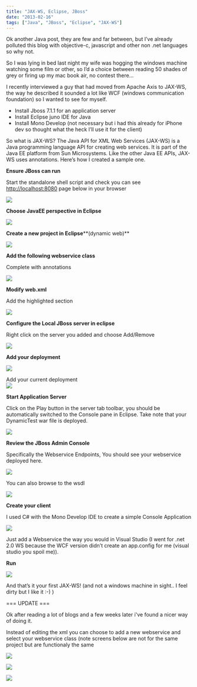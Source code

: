 ```yaml
---
title: "JAX-WS, Eclipse, JBoss"
date: "2013-02-16"
tags: ["Java", "JBoss", "Eclipse", "JAX-WS"]
---
```


Ok another Java post, they are few and far between, but I’ve already polluted this blog with objective-c, javascript and other non .net languages so why not.

So I was lying in bed last night my wife was hogging the windows machine watching some film or other, so I’d a choice between reading 50 shades of grey or firing up my mac book air, no contest there…

I recently interviewed a guy that had moved from Apache Axis to JAX-WS, the way he described it sounded a lot like WCF (windows communication foundation) so I wanted to see for myself.

  * Install Jboss 7.1.1 for an application server 
  * Install Eclipse juno IDE for Java 
  * Install Mono Develop (not necessary but i had this already for iPhone dev so thought what the heck I’ll use it for the client)

So what is JAX-WS? The Java API for XML Web Services (JAX-WS) is a Java programming language API for creating web services. It is part of the Java EE platform from Sun Microsystems. Like the other Java EE APIs, JAX-WS uses annotations. Here’s how I created a sample one.

**Ensure JBoss can run**

Start the standalone shell script and check you can see <http://localhost:8080> page below in your browser

![](/images/./image.axd?picture=clip_image001_1.png)

**Choose JavaEE perspective in Eclipse**

![](/images/./image.axd?picture=clip_image002.png)

**Create a new project in Eclipse****(dynamic web)**

![](/images/./image.axd?picture=clip_image003.png)

**Add the following webservice class**

Complete with annotations

![](/images/./image.axd?picture=clip_image004.png)

**Modify web.xml**

Add the highlighted section

![](/images/./image.axd?picture=clip_image005.png)

**Configure the Local JBoss server in eclipse**

Right click on the server you added and choose Add/Remove

![](/images/./image.axd?picture=clip_image006.png)

**Add your deployment**

![](/images/./image.axd?picture=clip_image007.png)

Add your current deployment   
![](/images/./image.axd?picture=clip_image008.png)

**Start Application Server**

Click on the Play button in the server tab toolbar, you should be automatically switched to the Console pane in Eclipse. Take note that your DynamicTest war file is deployed.

![](/images/./image.axd?picture=clip_image009.png)

**Review the JBoss Admin Console**

Specifically the Webservice Endpoints, You should see your webservice deployed here.

![](/images/./image.axd?picture=clip_image010.png)

You can also browse to the wsdl

![](/images/./image.axd?picture=clip_image011.png)

**Create your client**

I used C# with the Mono Develop IDE to create a simple Console Application

![](/images/./image.axd?picture=clip_image012.png)

Just add a Webservice the way you would in Visual Studio (I went for .net 2.0 WS because the WCF version didn’t create an app.config for me (visual studio you spoil me)).

**Run**

![](/images/./image.axd?picture=clip_image013.png)

And that’s it your first JAX-WS! (and not a windows machine in sight.. I feel dirty but I like it :-) )

=== UPDATE ===

Ok after reading a lot of blogs and a few weeks later i've found a nicer way of doing it.

Instead of editing the xml you can choose to add a new webservice and select your webservice class (note screens below are not for the same project but are functionaly the same

![](/image.axd?picture=2013%2f3%2fScreen+Shot+2013-03-22+at+22.08.37.png)

![](/image.axd?picture=2013%2f3%2fScreen+Shot+2013-03-22+at+22.09.12.png)

![](/image.axd?picture=2013%2f3%2fScreen+Shot+2013-03-22+at+22.15.45.png)
